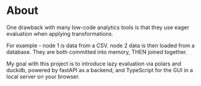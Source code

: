 # About

One drawback with many low-code analytics tools is that they use eager evaluation when applying transformations. 

For example - node 1 is data from a CSV. node 2 data is then loaded from a database. They are both committed into memory, THEN joined together. 

My goal with this project is to introduce lazy evaluation via polars and duckdb, powered by fastAPI as a backend, and TypeScript for the GUI in a local server on your browser.